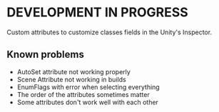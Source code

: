 # DEVELOPMENT IN PROGRESS

Custom attributes to customize classes fields in the Unity's Inspector.

## Known problems

- AutoSet attribute not working properly
- Scene Attribute not working in builds
- EnumFlags with error when selecting everything
- The order of the attributes sometimes matter
- Some attributes don't work well with each other
